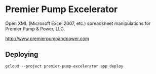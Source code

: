 # Premier Pump Excelerator

Open XML (Microsoft Excel 2007, etc.) spreadsheet manipulations for Premier Pump & Power, LLC.

http://www.premierpumpandpower.com

## Deploying

```shell
gcloud --project premier-pump-excelerator app deploy
```
